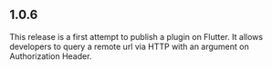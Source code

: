 ## 1.0.6

This release is a first attempt to publish a plugin on Flutter.
It allows developers to query a remote url via HTTP with an argument on Authorization Header.